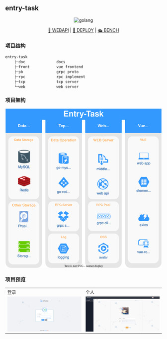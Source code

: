## entry-task

<p align="center">
  <img src="https://img.shields.io/badge/go-1.17-blue?style=for-the-badge&logo=go" alt="golang">
</p>
<p align="center">
  <a href="doc/entry/webapi.md">📑 WEBAPI</a> | <a href="doc/entry/deploy.md">🚀 DEPLOY</a> | <a href="doc/entry/bench.md">🛳 BENCH</a> 
</p>


### 项目结构

```
entry-task
    ├─doc              docs
    ├─front            vue frontend
    ├─pb               grpc proto
    ├─rpc              rpc implement
    ├─tcp              tcp server
    └─web              web server
```



### 项目架构


<img src="./doc/images/architecture.svg" alt="Architecture" style="clear: both; display: block; margin: auto;" />


### 项目预览

<table>
  <tr>
    <td>登录</td>
    <td>个人</td>
  </tr>
  <tr>
     <td width="50%" align="top"><img src="./doc/images/login.png"/></td>
     <td width="50%" align="top"><img src="./doc/images/profile.png"/></td>
  </tr>
</table>
